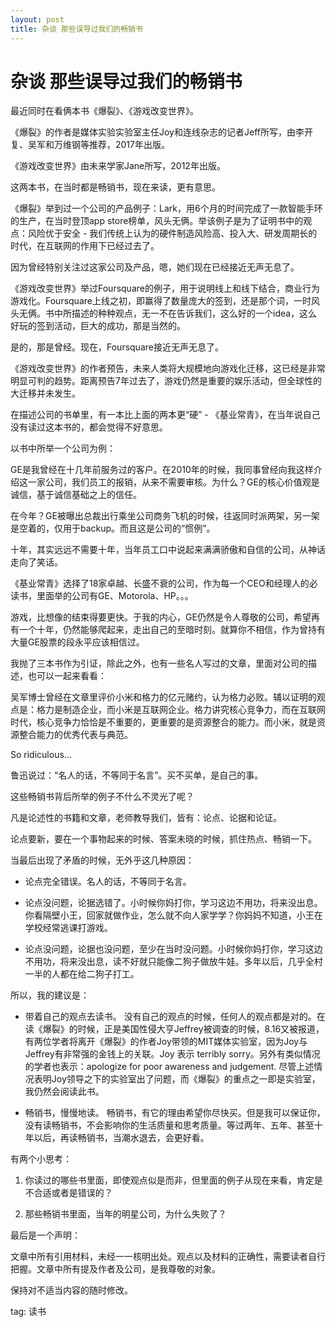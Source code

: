 ```yaml
---
layout: post
title: 杂谈 那些误导过我们的畅销书
---
```


# 杂谈 那些误导过我们的畅销书

最近同时在看俩本书《爆裂》、《游戏改变世界》。

《爆裂》的作者是媒体实验实验室主任Joy和连线杂志的记者Jeff所写，由李开复、吴军和万维钢等推荐，2017年出版。

《游戏改变世界》由未来学家Jane所写，2012年出版。

这两本书，在当时都是畅销书，现在来读，更有意思。



《爆裂》举到过一个公司的产品例子：Lark，用6个月的时间完成了一款智能手环的生产，在当时登顶app store榜单，风头无俩。举该例子是为了证明书中的观点：风险优于安全 - 我们传统上认为的硬件制造风险高、投入大、研发周期长的时代，在互联网的作用下已经过去了。

因为曾经特别关注过这家公司及产品，嗯，她们现在已经接近无声无息了。



《游戏改变世界》举过Foursquare的例子，用于说明线上和线下结合，商业行为游戏化。Foursquare上线之初，即赢得了数量庞大的签到，还是那个词，一时风头无俩。书中所描述的种种观点，无一不在告诉我们，这么好的一个idea，这么好玩的签到活动，巨大的成功，那是当然的。

是的，那是曾经。现在，Foursquare接近无声无息了。



《游戏改变世界》的作者预告，未来人类将大规模地向游戏化迁移，这已经是非常明显可判的趋势。距离预告7年过去了，游戏仍然是重要的娱乐活动，但全球性的大迁移并未发生。



在描述公司的书单里，有一本比上面的两本更“硬” - 《基业常青》，在当年说自己没有读过这本书的，都会觉得不好意思。

以书中所举一个公司为例：

GE是我曾经在十几年前服务过的客户。在2010年的时候，我同事曾经向我这样介绍这一家公司，我们员工的报销，从来不需要审核。为什么？GE的核心价值观是诚信，基于诚信基础之上的信任。

在今年？GE被曝出总裁出行乘坐公司商务飞机的时候，往返同时派两架，另一架是空着的，仅用于backup。而且这是公司的“惯例”。



十年，其实远远不需要十年，当年员工口中说起来满满骄傲和自信的公司，从神话走向了笑话。

《基业常青》选择了18家卓越、长盛不衰的公司，作为每一个CEO和经理人的必读书，里面举的公司有GE、Motorola、HP。。。

游戏，比想像的结束得要更快。于我的内心，GE仍然是令人尊敬的公司，希望再有一个十年，仍然能够爬起来，走出自己的至暗时刻。就算你不相信，作为曾持有大量GE股票的段永平应该相信过。



我抛了三本书作为引证，除此之外，也有一些名人写过的文章，里面对公司的描述，也可以一起来看看：



吴军博士曾经在文章里评价小米和格力的亿元赌约，认为格力必败。辅以证明的观点是：格力是制造企业，而小米是互联网企业。格力讲究核心竞争力，而在互联网时代，核心竞争力恰恰是不重要的，更重要的是资源整合的能力。而小米，就是资源整合能力的优秀代表与典范。



So ridiculous...



鲁迅说过：“名人的话，不等同于名言”。买不买单，是自己的事。



这些畅销书背后所举的例子不什么不灵光了呢？



凡是论述性的书籍和文章，老师教导我们，皆有：论点、论据和论证。

论点要新，要在一个事物起来的时候、答案未晓的时候，抓住热点、畅销一下。

当最后出现了矛盾的时候，无外乎这几种原因：

* 论点完全错误。名人的话，不等同于名言。

* 论点没问题，论据选错了。小时候你妈打你，学习这边不用功，将来没出息。你看隔壁小王，回家就做作业，怎么就不向人家学学？你妈妈不知道，小王在学校经常逃课打游戏。

* 论点没问题，论据也没问题，至少在当时没问题。小时候你妈打你，学习这边不用功，将来没出息，读不好就只能像二狗子做放牛娃。多年以后，几乎全村一半的人都在给二狗子打工。



所以，我的建议是：



* 带着自己的观点去读书。
没有自己的观点的时候，任何人的观点都是对的。在读《爆裂》的时候，正是美国性侵大亨Jeffrey被调查的时候，8.16又被报道，有两位学者将离开《爆裂》的作者Joy带领的MIT媒体实验室，因为Joy与Jeffrey有非常强的金钱上的关联。Joy 表示 terribly sorry。另外有类似情况的学者也表示：apologize for poor awareness and judgement. 尽管上述情况表明Joy领导之下的实验室出了问题，而《爆裂》的重点之一即是实验室，我仍然会阅读此书。



* 畅销书，慢慢地读。
畅销书，有它的理由希望你尽快买。但是我可以保证你，没有读畅销书，不会影响你的生活质量和思考质量。等过两年、五年、甚至十年以后，再读畅销书，当潮水退去，会更好看。



有两个小思考：

1. 你读过的哪些书里面，即使观点似是而非，但里面的例子从现在来看，肯定是不合适或者是错误的？

2. 那些畅销书里面，当年的明星公司，为什么失败了？







最后是一个声明：

文章中所有引用材料，未经一一核明出处。观点以及材料的正确性，需要读者自行把握。文章中所有提及作者及公司，是我尊敬的对象。

保持对不适当内容的随时修改。

tag: 读书